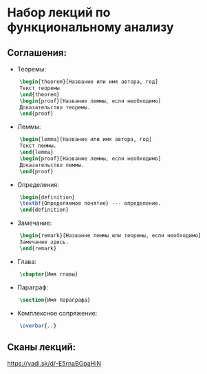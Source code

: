 Набор лекций по функциональному анализу
=======================================

Соглашения:
-----------

- Теоремы:
```latex
    \begin{theorem}[Название или имя автора, год]
    Текст теоремы
    \end{theorem}
    \begin{proof}[Название леммы, если необходимо]
    Доказательство теоремы.
    \end{proof}
```

- Леммы:
```latex
    \begin{lemma}[Название или имя автора, год]
    Текст леммы.
    \end{lemma}
    \begin{proof}[Название леммы, если необходимо]
    Доказательство леммы.
    \end{proof}
```

- Определения:
```latex
    \begin{definition}
    \textbf{Определяемое понятие} --- определение.
    \end{definition}
```

- Замечание:
```latex
    \begin{remark}[Название леммы или теоремы, если необходимо]
    Замечание здесь.
    \end{remark}
```

- Глава:
```latex
    \chapter{Имя главы}
```

- Параграф:
```latex
    \section{Имя параграфа}
```

- Комплексное сопряжение:
```latex
    \overbar{..}
```

Сканы лекций:
-------------

https://yadi.sk/d/-E5rnaBGpaHiN
